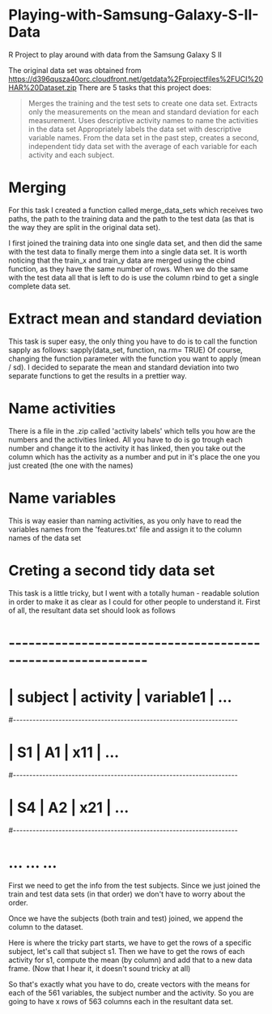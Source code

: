 # Playing-with-Samsung-Galaxy-S-II-Data
R Project to play around with data from the Samsung Galaxy S II

The original data set was obtained from https://d396qusza40orc.cloudfront.net/getdata%2Fprojectfiles%2FUCI%20HAR%20Dataset.zip
There are 5 tasks that this project does:
> Merges the training and the test sets to create one data set.
> Extracts only the measurements on the mean and standard deviation for each measurement.
> Uses descriptive activity names to name the activities in the data set
> Appropriately labels the data set with descriptive variable names.
> From the data set in the past step, creates a second, independent tidy data set with the average of each variable for each activity and each subject.

# Merging
For this task I created a function called merge_data_sets which receives two paths, the path to the training data and the path to the test data (as that is the way they are split in the original data set).

I first joined the training data into one single data set, and then did the same with the test data to finally merge them into a single data set. It is worth noticing that the train_x and train_y data are merged using the cbind function, as they have the same number of rows. When we do the same with the test data all that is left to do is use the column rbind to get a single complete data set.

# Extract mean and standard deviation
This task is super easy, the only thing you have to do is to call the function sapply as follows:
sapply(data_set, function, na.rm= TRUE)
Of course, changing the function parameter with the function you want to apply (mean / sd). I decided to separate the mean and standard deviation into two separate functions to get the results in a prettier way.

# Name activities
There is a file in the .zip called 'activity labels' which tells you how are the numbers and the activities linked. All you have to do is go trough each number and change it to the activity it has linked, then you take out the column which has the activity as a number and put in it's place the one you just created (the one with the names)

# Name variables
This is way easier than naming activities, as you only have to read the variables names from the 'features.txt' file and assign it to the column names of the data set

# Creting a second tidy data set
This task is a little tricky, but I went with a totally human - readable solution in order to make it as clear as I could for other people to understand it.
First of all, the resultant data set should look as follows
#          -----------------------------------------------------------
#          |    subject     |       activity    |      variable1     | ...
#---------------------------------------------------------------------
#          |        S1      |         A1        |        x11         | ...
#---------------------------------------------------------------------
#          |        S4      |         A2        |        x21         | ...
#---------------------------------------------------------------------

#   ...            ...                ...

First we need to get the info from the test subjects. Since we just joined the train and test data sets (in that order) we don't have to worry about the order.

Once we have the  subjects (both train and test) joined, we append the column to the dataset.

Here is where the tricky part starts, we have to get the rows of a specific subject, let's call that subject s1. Then we have to get the rows of each activity for s1, compute the mean (by column) and add that to a new data frame. (Now that I hear it, it doesn't sound tricky at all)

So that's exactly what you have to do, create vectors with the means for each of the 561 variables, the subject number and the activity. So you are going to have x rows of 563 columns each in the resultant data set.









